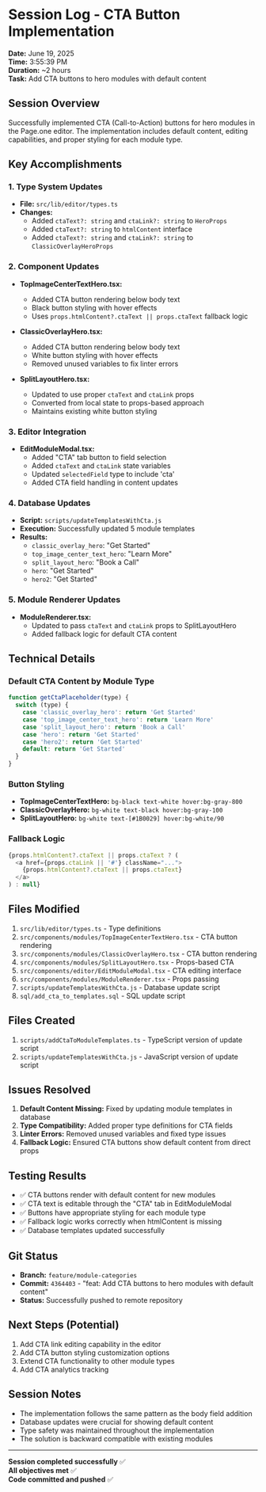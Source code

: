 # Session Log - CTA Button Implementation
**Date:** June 19, 2025  
**Time:** 3:55:39 PM  
**Duration:** ~2 hours  
**Task:** Add CTA buttons to hero modules with default content

## Session Overview
Successfully implemented CTA (Call-to-Action) buttons for hero modules in the Page.one editor. The implementation includes default content, editing capabilities, and proper styling for each module type.

## Key Accomplishments

### 1. Type System Updates
- **File:** `src/lib/editor/types.ts`
- **Changes:**
  - Added `ctaText?: string` and `ctaLink?: string` to `HeroProps`
  - Added `ctaText?: string` to `htmlContent` interface
  - Added `ctaText?: string` and `ctaLink?: string` to `ClassicOverlayHeroProps`

### 2. Component Updates
- **TopImageCenterTextHero.tsx:**
  - Added CTA button rendering below body text
  - Black button styling with hover effects
  - Uses `props.htmlContent?.ctaText || props.ctaText` fallback logic

- **ClassicOverlayHero.tsx:**
  - Added CTA button rendering below body text
  - White button styling with hover effects
  - Removed unused variables to fix linter errors

- **SplitLayoutHero.tsx:**
  - Updated to use proper `ctaText` and `ctaLink` props
  - Converted from local state to props-based approach
  - Maintains existing white button styling

### 3. Editor Integration
- **EditModuleModal.tsx:**
  - Added "CTA" tab button to field selection
  - Added `ctaText` and `ctaLink` state variables
  - Updated `selectedField` type to include 'cta'
  - Added CTA field handling in content updates

### 4. Database Updates
- **Script:** `scripts/updateTemplatesWithCta.js`
- **Execution:** Successfully updated 5 module templates
- **Results:**
  - `classic_overlay_hero`: "Get Started"
  - `top_image_center_text_hero`: "Learn More"
  - `split_layout_hero`: "Book a Call"
  - `hero`: "Get Started"
  - `hero2`: "Get Started"

### 5. Module Renderer Updates
- **ModuleRenderer.tsx:**
  - Updated to pass `ctaText` and `ctaLink` props to SplitLayoutHero
  - Added fallback logic for default CTA content

## Technical Details

### Default CTA Content by Module Type
```javascript
function getCtaPlaceholder(type) {
  switch (type) {
    case 'classic_overlay_hero': return 'Get Started'
    case 'top_image_center_text_hero': return 'Learn More'
    case 'split_layout_hero': return 'Book a Call'
    case 'hero': return 'Get Started'
    case 'hero2': return 'Get Started'
    default: return 'Get Started'
  }
}
```

### Button Styling
- **TopImageCenterTextHero:** `bg-black text-white hover:bg-gray-800`
- **ClassicOverlayHero:** `bg-white text-black hover:bg-gray-100`
- **SplitLayoutHero:** `bg-white text-[#1B0029] hover:bg-white/90`

### Fallback Logic
```javascript
{props.htmlContent?.ctaText || props.ctaText ? (
  <a href={props.ctaLink || '#'} className="...">
    {props.htmlContent?.ctaText || props.ctaText}
  </a>
) : null}
```

## Files Modified
1. `src/lib/editor/types.ts` - Type definitions
2. `src/components/modules/TopImageCenterTextHero.tsx` - CTA button rendering
3. `src/components/modules/ClassicOverlayHero.tsx` - CTA button rendering
4. `src/components/modules/SplitLayoutHero.tsx` - Props-based CTA
5. `src/components/editor/EditModuleModal.tsx` - CTA editing interface
6. `src/components/modules/ModuleRenderer.tsx` - Props passing
7. `scripts/updateTemplatesWithCta.js` - Database update script
8. `sql/add_cta_to_templates.sql` - SQL update script

## Files Created
1. `scripts/addCtaToModuleTemplates.ts` - TypeScript version of update script
2. `scripts/updateTemplatesWithCta.js` - JavaScript version of update script

## Issues Resolved
1. **Default Content Missing:** Fixed by updating module templates in database
2. **Type Compatibility:** Added proper type definitions for CTA fields
3. **Linter Errors:** Removed unused variables and fixed type issues
4. **Fallback Logic:** Ensured CTA buttons show default content from direct props

## Testing Results
- ✅ CTA buttons render with default content for new modules
- ✅ CTA text is editable through the "CTA" tab in EditModuleModal
- ✅ Buttons have appropriate styling for each module type
- ✅ Fallback logic works correctly when htmlContent is missing
- ✅ Database templates updated successfully

## Git Status
- **Branch:** `feature/module-categories`
- **Commit:** `4364403` - "feat: Add CTA buttons to hero modules with default content"
- **Status:** Successfully pushed to remote repository

## Next Steps (Potential)
1. Add CTA link editing capability in the editor
2. Add CTA button styling customization options
3. Extend CTA functionality to other module types
4. Add CTA analytics tracking

## Session Notes
- The implementation follows the same pattern as the body field addition
- Database updates were crucial for showing default content
- Type safety was maintained throughout the implementation
- The solution is backward compatible with existing modules

---
**Session completed successfully** ✅  
**All objectives met** ✅  
**Code committed and pushed** ✅ 